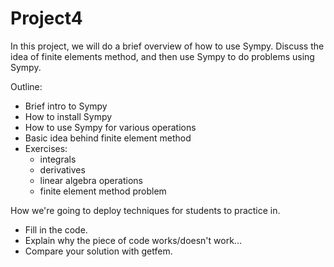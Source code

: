 # Project4

In this project, we will do a brief overview of how to use Sympy. Discuss the idea of finite elements method, and then use Sympy to do problems using Sympy.

Outline:

- Brief intro to Sympy
- How to install Sympy
- How to use Sympy for various operations
- Basic idea behind finite element method
- Exercises:
    - integrals
    - derivatives
    - linear algebra operations
    - finite element method problem


How we're going to deploy techniques for students to practice in.

- Fill in the code.
- Explain why the piece of code works/doesn't work...
- Compare your solution with getfem.
